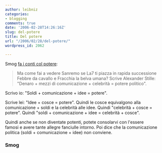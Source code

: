 ```yaml
---
author: leibniz
categories:
- blogging
comments: true
date: '2006-02-28T14:26:16Z'
slug: del-potere
title: Del potere
url: "/2006/02/28/del-potere/"
wordpress_id: 2062

---
```

Smog [fa i conti col potere](https://smog.ilcannocchiale.it/?id_blogdoc=879473):


> Ma come fai a vedere Sanremo se La7 ti piazza in rapida successione Febbre da cavallo e Fracchia la belva umana? Scrive Alexander Stille: "Denaro + mezzi di comunicazione + celebrità = potere politico".

Scrivo io: "Soldi + comunicazione + idee = potere".

Scrive lei: "Idee + cosce = potere". Quindi le cosce equivalgono alla comunicazione + soldi e la celebrità alle idee. Quindi "celebrità + cosce = potere". Quindi "soldi + comunicazione + idee = celebrità + cosce".

Quindi anche se non diventate potenti, potete consolarvi con l'essere famosi e avere tante allegre fanciulle intorno. Poi dice che la comunicazione politica (soldi + comunicazione + idee) non conviene.




### Smog
